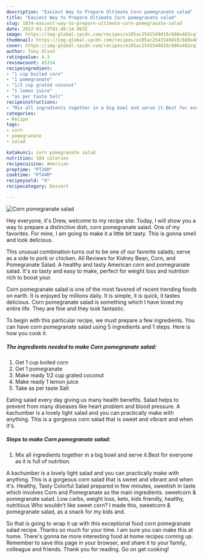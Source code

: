 ```yaml
---
description: "Easiest Way to Prepare Ultimate Corn pomegranate salad"
title: "Easiest Way to Prepare Ultimate Corn pomegranate salad"
slug: 1834-easiest-way-to-prepare-ultimate-corn-pomegranate-salad
date: 2022-01-13T01:49:14.963Z
image: https://img-global.cpcdn.com/recipes/e105ac2541549d10/680x482cq70/corn-pomegranate-salad-recipe-main-photo.jpg
thumbnail: https://img-global.cpcdn.com/recipes/e105ac2541549d10/680x482cq70/corn-pomegranate-salad-recipe-main-photo.jpg
cover: https://img-global.cpcdn.com/recipes/e105ac2541549d10/680x482cq70/corn-pomegranate-salad-recipe-main-photo.jpg
author: Tony Olson
ratingvalue: 4.3
reviewcount: 45314
recipeingredient:
- "1 cup boiled corn"
- "1 pomegranate"
- "1/2 cup grated coconut"
- "1 lemon juice"
- "as per taste Salt"
recipeinstructions:
- "Mix all ingredients together in a big bowl and serve it.Best for everyone as it is full of nutrition."
categories:
- Recipe
tags:
- corn
- pomegranate
- salad

katakunci: corn pomegranate salad 
nutrition: 184 calories
recipecuisine: American
preptime: "PT26M"
cooktime: "PT44M"
recipeyield: "4"
recipecategory: Dessert

---
```



![Corn pomegranate salad](https://img-global.cpcdn.com/recipes/e105ac2541549d10/680x482cq70/corn-pomegranate-salad-recipe-main-photo.jpg)

Hey everyone, it's Drew, welcome to my recipe site. Today, I will show you a way to prepare a distinctive dish, corn pomegranate salad. One of my favorites. For mine, I am going to make it a little bit tasty. This is gonna smell and look delicious.

This unusual combination turns out to be one of our favorite salads; serve as a side to pork or chicken. All Reviews for Kidney Bean, Corn, and Pomegranate Salad. A healthy and tasty American corn and pomegranate salad. It&#39;s so tasty and easy to make, perfect for weight loss and nutrition rich to boost your.

Corn pomegranate salad is one of the most favored of recent trending foods on earth. It is enjoyed by millions daily. It is simple, it is quick, it tastes delicious. Corn pomegranate salad is something which I have loved my entire life. They are fine and they look fantastic.


To begin with this particular recipe, we must prepare a few ingredients. You can have corn pomegranate salad using 5 ingredients and 1 steps. Here is how you cook it.

<!--inarticleads1-->

##### The ingredients needed to make Corn pomegranate salad:

1. Get 1 cup boiled corn
1. Get 1 pomegranate
1. Make ready 1/2 cup grated coconut
1. Make ready 1 lemon juice
1. Take as per taste Salt


Eating salad every day giving us many health benefits. Salad helps to prevent from many diseases like heart problem and blood pressure. A kachumber is a lovely light salad and you can practically make with anything. This is a gorgeous corn salad that is sweet and vibrant and when it&#39;s. 

<!--inarticleads2-->

##### Steps to make Corn pomegranate salad:

1. Mix all ingredients together in a big bowl and serve it.Best for everyone as it is full of nutrition.


A kachumber is a lovely light salad and you can practically make with anything. This is a gorgeous corn salad that is sweet and vibrant and when it&#39;s. Healthy, Tasty Colorful Salad prepared in few minutes, sweetish in taste which involves Corn and Pomegranate as the main ingredients. sweetcorn &amp; pomegranate salad. Low carbs, weight loss, keto, kids friendly, healthy, nutritious Who wouldn&#39;t like sweet corn? I made this, sweetcorn &amp; pomegranate salad, as a snack for my kids and. 

So that is going to wrap it up with this exceptional food corn pomegranate salad recipe. Thanks so much for your time. I am sure you can make this at home. There's gonna be more interesting food at home recipes coming up. Remember to save this page in your browser, and share it to your family, colleague and friends. Thank you for reading. Go on get cooking!
